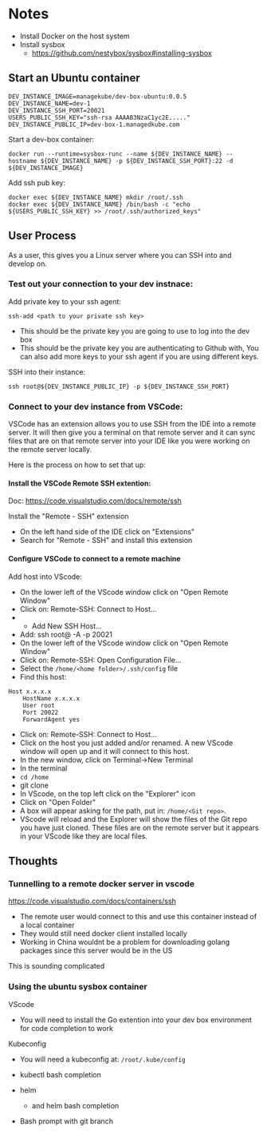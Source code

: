 Notes
=========


* Install Docker on the host system
* Install sysbox
  * https://github.com/nestybox/sysbox#installing-sysbox

## Start an Ubuntu container

```
DEV_INSTANCE_IMAGE=managekube/dev-box-ubuntu:0.0.5
DEV_INSTANCE_NAME=dev-1
DEV_INSTANCE_SSH_PORT=20021
USERS_PUBLIC_SSH_KEY="ssh-rsa AAAAB3NzaC1yc2E....."
DEV_INSTANCE_PUBLIC_IP=dev-box-1.managedkube.com
```

Start a dev-box container:
```
docker run --runtime=sysbox-runc --name ${DEV_INSTANCE_NAME} --hostname ${DEV_INSTANCE_NAME} -p ${DEV_INSTANCE_SSH_PORT}:22 -d ${DEV_INSTANCE_IMAGE}
```

Add ssh pub key:
```
docker exec ${DEV_INSTANCE_NAME} mkdir /root/.ssh
docker exec ${DEV_INSTANCE_NAME} /bin/bash -c "echo ${USERS_PUBLIC_SSH_KEY} >> /root/.ssh/authorized_keys"
```


## User Process
As a user, this gives you a Linux server where you can SSH into and develop on.

### Test out your connection to your dev instnace:

Add private key to your ssh agent:
```
ssh-add <path to your private ssh key>
```
* This should be the private key you are going to use to log into the dev box
* This should be the private key you are authenticating to Github with, You can also add more keys to your ssh agent if you are using different keys.

SSH into their instance:
```
ssh root@${DEV_INSTANCE_PUBLIC_IP} -p ${DEV_INSTANCE_SSH_PORT}
```

### Connect to your dev instance from VSCode:
VSCode has an extension allows you to use SSH from the IDE into a remote server.  It will then give you a terminal on that remote server and it can sync files that are on that remote server into your IDE like you were working on the remote server locally.

Here is the process on how to set that up:

#### Install the VSCode Remote SSH extention:

Doc: https://code.visualstudio.com/docs/remote/ssh

Install the "Remote - SSH" extension
* On the left hand side of the IDE click on "Extensions"
* Search for "Remote - SSH" and install this extension

#### Configure VSCode to connect to a remote machine
Add host into VScode:
* On the lower left of the VScode window click on "Open Remote Window"
* Click on: Remote-SSH: Connect to Host...
* + Add New SSH Host...
* Add: ssh root@<IP Address> -A -p 20021
* On the lower left of the VScode window click on "Open Remote Window"
* Click on: Remote-SSH: Open Configuration File...
* Select the `/home/<home folder>/.ssh/config` file
* Find this host:
```
Host x.x.x.x
	HostName x.x.x.x
	User root
	Port 20022
	ForwardAgent yes
```

* Click on: Remote-SSH: Connect to Host...
* Click on the host you just added and/or renamed.  A new VScode window will open up and it will connect to this host.
* In the new window, click on Terminal->New Terminal
* In the terminal
* `cd /home`
* git clone <Git repo URI>
* In VScode, on the top left click on the "Explorer" icon
* Click on "Open Folder"
* A box will appear asking for the path, put in: `/home/<Git repo>`. 
* VScode will reload and the Explorer will show the files of the Git repo you have just cloned.  These files are on the remote server but it appears in your VScode like they are local files.



## Thoughts

### Tunnelling to a remote docker server in vscode

https://code.visualstudio.com/docs/containers/ssh

* The remote user would connect to this and use this container instead of a local container
* They would still need docker client installed locally
* Working in China wouldnt be a problem for downloading golang packages since this server would be in the US

This is sounding complicated


### Using the ubuntu sysbox container

VScode
* You will need to install the Go extention into your dev box environment for code completion to work

Kubeconfig
* You will need a kubeconfig at: `/root/.kube/config`







* kubectl bash completion
* helm
  * and helm bash completion
* Bash prompt with git branch

